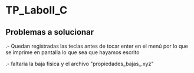 # TP_LaboII_C

Problemas a solucionar
----------------------
.- Quedan registradas las teclas antes de tocar enter en el menú por lo que se imprime en pantalla lo que sea que hayamos escrito

 .- faltaria la baja fisica y el archivo "propiedades_bajas_<fecha>.xyz"























